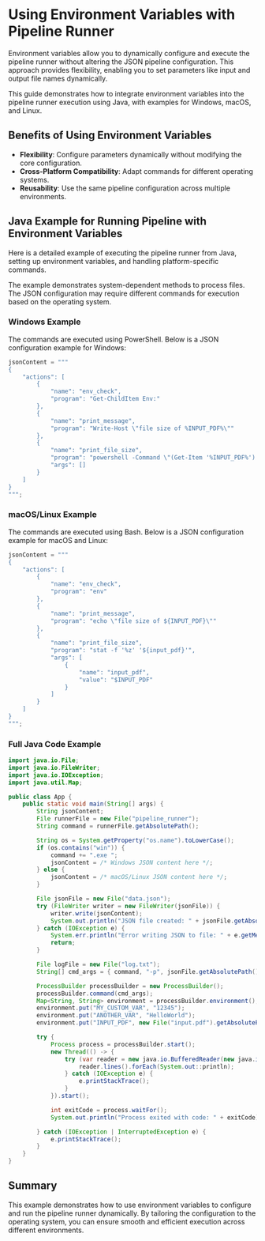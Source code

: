 # Using Environment Variables with Pipeline Runner

Environment variables allow you to dynamically configure and execute the pipeline runner without altering the JSON pipeline configuration. This approach provides flexibility, enabling you to set parameters like input and output file names dynamically.

This guide demonstrates how to integrate environment variables into the pipeline runner execution using Java, with examples for Windows, macOS, and Linux.

## Benefits of Using Environment Variables

- **Flexibility**: Configure parameters dynamically without modifying the core configuration.
- **Cross-Platform Compatibility**: Adapt commands for different operating systems.
- **Reusability**: Use the same pipeline configuration across multiple environments.

## Java Example for Running Pipeline with Environment Variables

Here is a detailed example of executing the pipeline runner from Java, setting up environment variables, and handling platform-specific commands.

The example demonstrates system-dependent methods to process files. The JSON configuration may require different commands for execution based on the operating system.

### Windows Example

The commands are executed using PowerShell. Below is a JSON configuration example for Windows:

```java
jsonContent = """
{
    "actions": [
        {
            "name": "env_check",
            "program": "Get-ChildItem Env:"
        },
        {
            "name": "print_message",
            "program": "Write-Host \"file size of %INPUT_PDF%\""
        },
        {
            "name": "print_file_size",
            "program": "powershell -Command \"(Get-Item '%INPUT_PDF%').Length\"",
            "args": []
        }
    ]
}
""";
```

### macOS/Linux Example

The commands are executed using Bash. Below is a JSON configuration example for macOS and Linux:

```java
jsonContent = """
{
    "actions": [
        {
            "name": "env_check",
            "program": "env"
        },
        {
            "name": "print_message",
            "program": "echo \"file size of ${INPUT_PDF}\""
        },
        {
            "name": "print_file_size",
            "program": "stat -f '%z' '${input_pdf}'",
            "args": [
                {
                    "name": "input_pdf",
                    "value": "$INPUT_PDF"
                }
            ]
        }
    ]
}
""";
```

### Full Java Code Example

```java
import java.io.File;
import java.io.FileWriter;
import java.io.IOException;
import java.util.Map;

public class App {
    public static void main(String[] args) {
        String jsonContent;
        File runnerFile = new File("pipeline_runner");
        String command = runnerFile.getAbsolutePath();

        String os = System.getProperty("os.name").toLowerCase();
        if (os.contains("win")) {
            command += ".exe ";
            jsonContent = /* Windows JSON content here */;
        } else {
            jsonContent = /* macOS/Linux JSON content here */;
        }

        File jsonFile = new File("data.json");
        try (FileWriter writer = new FileWriter(jsonFile)) {
            writer.write(jsonContent);
            System.out.println("JSON file created: " + jsonFile.getAbsolutePath());
        } catch (IOException e) {
            System.err.println("Error writing JSON to file: " + e.getMessage());
            return;
        }

        File logFile = new File("log.txt");
        String[] cmd_args = { command, "-p", jsonFile.getAbsolutePath(), "--log_level", "debug", "--log", logFile.getAbsolutePath() };

        ProcessBuilder processBuilder = new ProcessBuilder();
        processBuilder.command(cmd_args);
        Map<String, String> environment = processBuilder.environment();
        environment.put("MY_CUSTOM_VAR", "12345");
        environment.put("ANOTHER_VAR", "HelloWorld");
        environment.put("INPUT_PDF", new File("input.pdf").getAbsolutePath());

        try {
            Process process = processBuilder.start();
            new Thread(() -> {
                try (var reader = new java.io.BufferedReader(new java.io.InputStreamReader(process.getInputStream()))) {
                    reader.lines().forEach(System.out::println);
                } catch (IOException e) {
                    e.printStackTrace();
                }
            }).start();

            int exitCode = process.waitFor();
            System.out.println("Process exited with code: " + exitCode);

        } catch (IOException | InterruptedException e) {
            e.printStackTrace();
        }
    }
}
```

## Summary

This example demonstrates how to use environment variables to configure and run the pipeline runner dynamically. By tailoring the configuration to the operating system, you can ensure smooth and efficient execution across different environments.
